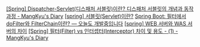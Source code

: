 [[Spring] Dispatcher-Servlet(디스패처 서블릿)이란? 디스패처 서블릿의 개념과 동작 과정 - MangKyu's Diary](https://mangkyu.tistory.com/18)
[[spring] 서블릿(Servlet)이란?](https://toki0411.tistory.com/66)
[Spring Boot: 필터에서 doFilter와 FilterChain이란? — 오늘도 개발중입니다](https://curiousjinan.tistory.com/entry/spring-filterchain-dofilter)
[[spring] WEB 서버와 WAS 서버의 차이](https://toki0411.tistory.com/36)
[[Spring] 필터(Filter) vs 인터셉터(Interceptor) 차이 및 용도 - (1) - MangKyu's Diary](https://mangkyu.tistory.com/173)